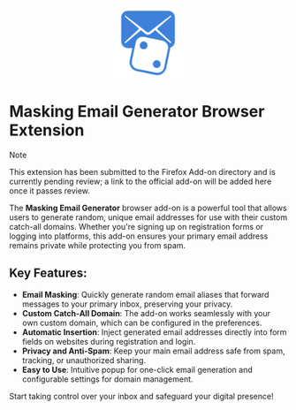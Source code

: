 <p align="center"><img src="icons/emailMaskerLogo.png" height="130"></p>

# Masking Email Generator Browser Extension

> [!NOTE]
> This extension has been submitted to the Firefox Add-on directory and is currently pending review; a link to the official add-on will be added here once it passes review.

The **Masking Email Generator** browser add-on is a powerful tool that allows users to generate random, unique email addresses for use with their custom catch-all domains. Whether you're signing up on registration forms or logging into platforms, this add-on ensures your primary email address remains private while protecting you from spam.

## Key Features:

- **Email Masking**: Quickly generate random email aliases that forward messages to your primary inbox, preserving your privacy.
- **Custom Catch-All Domain**: The add-on works seamlessly with your own custom domain, which can be configured in the preferences.
- **Automatic Insertion**: Inject generated email addresses directly into form fields on websites during registration and login.
- **Privacy and Anti-Spam**: Keep your main email address safe from spam, tracking, or unauthorized sharing.
- **Easy to Use**: Intuitive popup for one-click email generation and configurable settings for domain management.


Start taking control over your inbox and safeguard your digital presence!